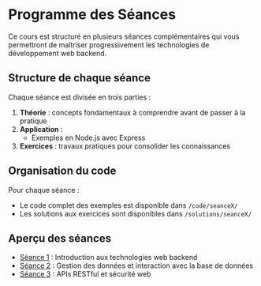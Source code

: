 # Programme des Séances

Ce cours est structuré en plusieurs séances complémentaires qui vous permettront de maîtriser progressivement les technologies de développement web backend.

## Structure de chaque séance

Chaque séance est divisée en trois parties :

1. **Théorie** : concepts fondamentaux à comprendre avant de passer à la pratique
2. **Application** :  
   - Exemples en Node.js avec Express
3. **Exercices** : travaux pratiques pour consolider les connaissances

## Organisation du code

Pour chaque séance :
- Le code complet des exemples est disponible dans `/code/seanceX/`
- Les solutions aux exercices sont disponibles dans `/solutions/seanceX/`

## Aperçu des séances

- [Séance 1](/seances/seance-1) : Introduction aux technologies web backend
- [Séance 2](/seances/seance-2) : Gestion des données et interaction avec la base de données
- [Séance 3](/seances/seance-3) : APIs RESTful et sécurité web